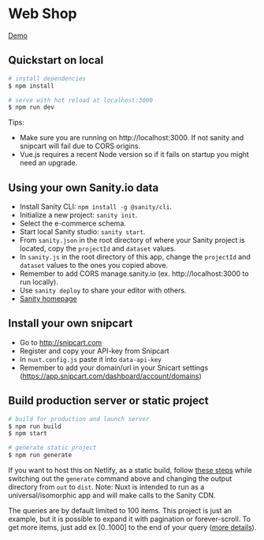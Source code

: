# Web Shop

[Demo](Demo)

## Quickstart on local

``` bash
# install dependencies
$ npm install

# serve with hot reload at localhost:3000
$ npm run dev
```

Tips:
- Make sure you are running on http://localhost:3000. If not sanity and snipcart will fail due to CORS origins.
- Vue.js requires a recent Node version so if it fails on startup you might need an upgrade.

## Using your own Sanity.io data

- Install Sanity CLI: `npm install -g @sanity/cli`.
- Initialize a new project: `sanity init`.
- Select the e-commerce schema.
- Start local Sanity studio: `sanity start`.
- From `sanity.json` in the root directory of where your Sanity project is located, copy the `projectId` and `dataset` values. 
- In `sanity.js` in the root directory of this app, change the `projectId` and `dataset` values to the ones you copied above.
- Remember to add CORS manage.sanity.io (ex. http://localhost:3000 to run locally).
- Use `sanity deploy` to share your editor with others.
- [Sanity homepage](https://sanity.io)

## Install your own snipcart
- Go to http://snipcart.com
- Register and copy your API-key from Snipcart
- In `nuxt.config.js` paste it into `data-api-key` 
- Remember to add your domain/url in your Snicart settings (https://app.snipcart.com/dashboard/account/domains)

## Build production server or static project
``` bash
# build for production and launch server
$ npm run build
$ npm start

# generate static project
$ npm run generate
```

If you want to host this on Netlify, as a static build, follow [these steps](https://www.sanity.io/blog/tutorial-host-your-sanity-based-next-js-project-on-netlify#3-deploy-your-blog-on-netlify) while switching out the `generate` command above and changing the output directory from `out` to `dist`. Note: Nuxt is intended to run as a universal/isomorphic app and will make calls to the Sanity CDN.

The queries are by default limited to 100 items. This project is just an example, but
it is possible to expand it with pagination or forever-scroll. To get more items, 
just add ex [0..1000] to the end of your query ([more details](https://www.sanity.io/docs/data-store/query-cheat-sheet#slice-operations)).